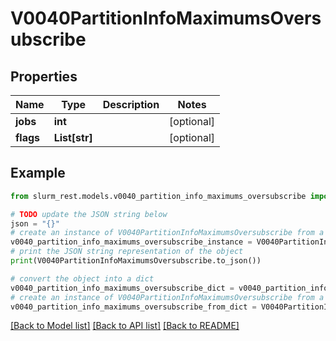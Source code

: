 # V0040PartitionInfoMaximumsOversubscribe


## Properties

Name | Type | Description | Notes
------------ | ------------- | ------------- | -------------
**jobs** | **int** |  | [optional] 
**flags** | **List[str]** |  | [optional] 

## Example

```python
from slurm_rest.models.v0040_partition_info_maximums_oversubscribe import V0040PartitionInfoMaximumsOversubscribe

# TODO update the JSON string below
json = "{}"
# create an instance of V0040PartitionInfoMaximumsOversubscribe from a JSON string
v0040_partition_info_maximums_oversubscribe_instance = V0040PartitionInfoMaximumsOversubscribe.from_json(json)
# print the JSON string representation of the object
print(V0040PartitionInfoMaximumsOversubscribe.to_json())

# convert the object into a dict
v0040_partition_info_maximums_oversubscribe_dict = v0040_partition_info_maximums_oversubscribe_instance.to_dict()
# create an instance of V0040PartitionInfoMaximumsOversubscribe from a dict
v0040_partition_info_maximums_oversubscribe_from_dict = V0040PartitionInfoMaximumsOversubscribe.from_dict(v0040_partition_info_maximums_oversubscribe_dict)
```
[[Back to Model list]](../README.md#documentation-for-models) [[Back to API list]](../README.md#documentation-for-api-endpoints) [[Back to README]](../README.md)


